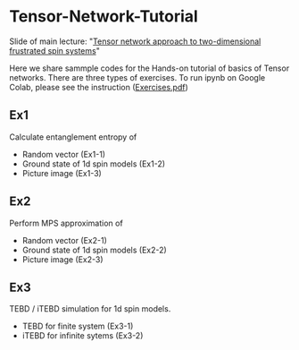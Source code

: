 # Tensor-Network-Tutorial
Slide of main lecture: "[Tensor network approach to two-dimensional frustrated spin systems](Slide/CMEQM_20221124.pdf)" 

Here we share sammple codes for the Hands-on tutorial of basics of Tensor networks.
There are three types of exercises.
To run ipynb on Google Colab, please see the instruction ([Exercises.pdf](Slides/Exercises.pdf)) 


## Ex1
Calculate entanglement entropy of 
* Random vector (Ex1-1)
* Ground state of 1d spin models  (Ex1-2)
* Picture image (Ex1-3)

## Ex2
Perform MPS approximation of
* Random vector (Ex2-1)
* Ground state of 1d spin models  (Ex2-2)
* Picture image (Ex2-3)

## Ex3
TEBD / iTEBD simulation for 1d spin models.
* TEBD for finite system (Ex3-1)
* iTEBD for infinite sytems (Ex3-2)
